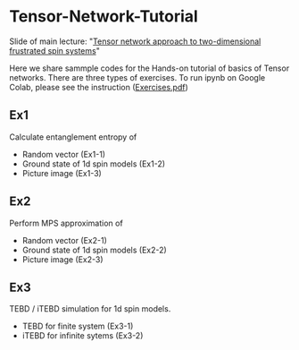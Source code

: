 # Tensor-Network-Tutorial
Slide of main lecture: "[Tensor network approach to two-dimensional frustrated spin systems](Slide/CMEQM_20221124.pdf)" 

Here we share sammple codes for the Hands-on tutorial of basics of Tensor networks.
There are three types of exercises.
To run ipynb on Google Colab, please see the instruction ([Exercises.pdf](Slides/Exercises.pdf)) 


## Ex1
Calculate entanglement entropy of 
* Random vector (Ex1-1)
* Ground state of 1d spin models  (Ex1-2)
* Picture image (Ex1-3)

## Ex2
Perform MPS approximation of
* Random vector (Ex2-1)
* Ground state of 1d spin models  (Ex2-2)
* Picture image (Ex2-3)

## Ex3
TEBD / iTEBD simulation for 1d spin models.
* TEBD for finite system (Ex3-1)
* iTEBD for infinite sytems (Ex3-2)
